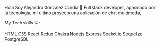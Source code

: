  Hola Soy Alejandro Gonzalez Candia 👋
 Full stack developer, apasinado por la tecnologia, mi ultimo proyecto una aplicación de chat multimedia, 


My Tech skills 💻:

HTML
CSS
React
Redux
Chakra
Nodejs
Express
Socket.io
Sequelize
PostgreSQL


